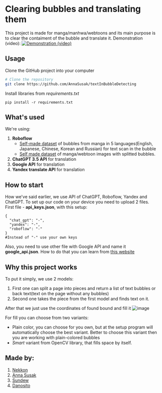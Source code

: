 # Clearing bubbles and translating them

This project is made for manga/manhwa/webtoons and its main purpose is to clear the contaiment of the bubble and translate it. Demonstration (video):
[![Demonstration (video)](http://img.youtube.com/vi/POCjIIV1q2I/0.jpg)](http://www.youtube.com/watch?v=POCjIIV1q2I)

## Usage

Clone the GitHub project into your computer

```bash
# Clone the repository
git clone https://github.com/AnnaSusak/textInBubbleDetecting
```

Install libraries from *requirements.txt*

```commandline
pip install -r requirements.txt
```

## What's used

We're using:
1) **Roboflow**
   * [Self-made dataset](https://universe.roboflow.com/nekkon/bubble-text-detector/model/3) of bubbles from manga in 5 languages(English, Japanese, Chinese, Korean and Russian) for text scan in the bubble
   * [Self made dataset](https://universe.roboflow.com/rely/bubble-nd1xn/model/2) of manga/webtoon images with splitted bubbles.
2) **ChatGPT 3.5 API** for translation
3) **Google API** for translation
4) **Yandex translate API** for translation


## How to start
How we've said earlier, we use API of ChatGPT, Roboflow, Yandex and ChatGPT. To set up our code on your device you need to upload 2 files.
First file - **api_keys.json**, with this setup:
```
{
  "chat_gpt": "-",
  "yandex": "-",
  "roboflow": "-"
}
#Instead of "-" use your own keys
```

Also, you need to use other file with Google API and name it **google_api.json**. How to do that you can learn from [this website](https://developers.google.com/maps/documentation/javascript/get-api-key?hl=en)


## Why this project works
To put it simply, we use 2 models:
1) First one can split a page into pieces and return a list of text bubbles or back text(text on the page without any bubbles)
2) Second one takes the piece from the first model and finds text on it.

After that we just use the coordinates of found bound and fill it
![image](https://github.com/NELKIO/manga-cleaner-and-typer-fast-website/assets/105226748/fb9384ab-7825-49ca-a923-e677e497a67b)

For fill you can choose from two variants:
* Plain color, you can choose for you own, but at the setup program will automatically choose the best variant. Better to choose this variant then you are working with plain-colored bubbles
* *Smart* variant from OpenCV library, that fills space by itself.

## Made by:
1) [Nekkon](https://github.com/NELKIO)
2) [Anna Susak](https://github.com/AnnaSusak)
3) [Sundew](https://github.com/Sundew999666)
4) [Danosito](https://github.com/danosito)
